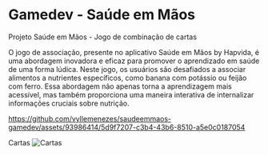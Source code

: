 # Gamedev - Saúde em Mãos
 Projeto Saúde em Mãos - Jogo de combinação de cartas 

O jogo de associação, presente no aplicativo Saúde em Mãos by Hapvida, é uma abordagem inovadora e eficaz para promover o aprendizado em saúde de uma forma lúdica. Neste jogo, os usuários são desafiados a associar alimentos a nutrientes específicos, como banana com potássio
ou feijão com ferro. Essa abordagem não apenas torna a aprendizagem mais acessível, mas também proporciona uma maneira interativa de internalizar informações cruciais sobre nutrição.

https://github.com/vyllemenezes/saudeemmaos-gamedev/assets/93986414/5d9f7207-c3b4-43b6-8510-a5e0c0187054

Cartas
![Cartas](https://github.com/vyllemenezes/saudeemmaos-gamedev/assets/93986414/9433dfb4-12a9-4329-8145-90df995d61dc)
